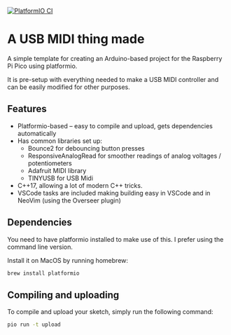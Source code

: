 [![PlatformIO CI](https://github.com/madskjeldgaard/raspberry-pi-pico-usbmidi-platformio-template/actions/workflows/build.yml/badge.svg)](https://github.com/madskjeldgaard/raspberry-pi-pico-usbmidi-platformio-template/actions/workflows/build.yml)

# A USB MIDI thing made

A simple template for creating an Arduino-based project for the Raspberry Pi Pico using platformio.

It is pre-setup with everything needed to make a USB MIDI controller and can be easily modified for other purposes.

## Features

- Platformio-based – easy to compile and upload, gets dependencies automatically
- Has common libraries set up:
  - Bounce2 for debouncing button presses
  - ResponsiveAnalogRead for smoother readings of analog voltages / potentiometers
  - Adafruit MIDI library
  - TINYUSB for USB Midi
- C++17, allowing a lot of modern C++ tricks.
- VSCode tasks are included making building easy in VSCode and in NeoVim (using the Overseer plugin)

## Dependencies

You need to have platformio installed to make use of this. I prefer using the command line version.

Install it on MacOS by running homebrew:

```bash
brew install platformio
```

## Compiling and uploading

To compile and upload your sketch, simply run the following command:

```bash
pio run -t upload
```
